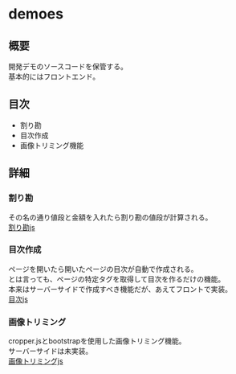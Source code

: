 # demoes
## 概要
開発デモのソースコードを保管する。  
基本的にはフロントエンド。

## 目次
- 割り勘
- 目次作成
- 画像トリミング機能
## 詳細
### 割り勘
その名の通り値段と金額を入れたら割り勘の値段が計算される。  
[割り勘js](http://zihuatanejo.jp/demoes/calculation.html)
### 目次作成
ページを開いたら開いたページの目次が自動で作成される。  
とは言っても、ページの特定タグを取得して目次を作るだけの機能。  
本来はサーバーサイドで作成すべき機能だが、あえてフロントで実装。  
[目次js](http://zihuatanejo.jp/demoes/page_index.html)

### 画像トリミング
cropper.jsとbootstrapを使用した画像トリミング機能。  
サーバーサイドは未実装。  
[画像トリミングjs](http://zihuatanejo.jp/demoes/trimming.html)

